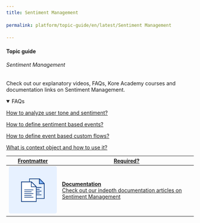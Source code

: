 ```yaml
---
title: Sentiment Management

permalink: platform/topic-guide/en/latest/Sentiment Management

---
```

#### Topic guide
###### Sentiment Management

  Check out our explanatory videos, FAQs, Kore Academy courses and documentation links on Sentiment Management.


<details open>
  <summary>FAQs
  </summary>

  <a class="doc-link" target="_blank" href="https://developer.kore.ai/docs/bots/advanced-topics/working-with-tone-processing/">
 
  How to analyze user tone and sentiment?

</a>

<a class="doc-link" target="_blank" href="https://developer.kore.ai/docs/bots/advanced-topics/sentiment-management/">
 
  How to define sentiment based events?

</a>


<a class="doc-link" target="_blank" href="https://developer.kore.ai/docs/bots/advanced-topics/event-based-bot-actions/">
 
  How to define event based custom flows?

</a>
  
  <a class="doc-link" target="_blank" href="https://developer.kore.ai/docs/bots/bot-builder-tool/dialog-task/context-object/">
 
  What is context object and how to use it?

</a>

</details>


<a class="doc-link" target="_blank" href="https://developer.kore.ai/docs/bots/advanced-topics/sentiment-management/">
 

| Frontmatter | Required? |
|-------------|-------------|
| ![alt text](images/docIcon.svg "Title") | **Documentation**  <br /> Check out our indepth documentation articles on Sentiment Management | 


</a>
